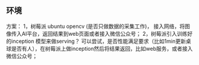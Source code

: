 ## 环境


方案：
1，树莓派 ubuntu opencv (是否只做数据的采集工作)， 接入网络，将图像传入AI平台，返回结果到web页面或者接入微信公众号；
2，树莓派引入训练好的inception 模型来做serving？ 可以尝试，是否性能满足要求（比如1min更新桌球是否有人），在树莓派上做inception然后将结果返回，比如web服务，或者接入微信公众号；

[](这里比较两张规划流程图)


